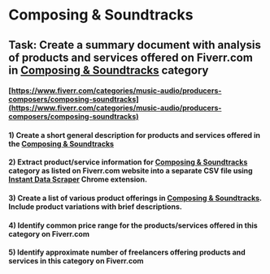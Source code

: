 # Composing & Soundtracks
## Task: Create a summary document with analysis of products and services offered on Fiverr.com in [Composing & Soundtracks](https://www.fiverr.com/categories/music-audio/producers-composers/composing-soundtracks) category
#### [https://www.fiverr.com/categories/music-audio/producers-composers/composing-soundtracks](https://www.fiverr.com/categories/music-audio/producers-composers/composing-soundtracks)
#### 1) Create a short general description for products and services offered in the [Composing & Soundtracks](https://www.fiverr.com/categories/music-audio/producers-composers/composing-soundtracks)
#### 2) Extract product/service information for [Composing & Soundtracks](https://www.fiverr.com/categories/music-audio/producers-composers/composing-soundtracks) category as listed on Fiverr.com website into a separate CSV file using [Instant Data Scraper](https://chrome.google.com/webstore/detail/instant-data-scraper/ofaokhiedipichpaobibbnahnkdoiiah) Chrome extension.
#### 3) Create a list of various product offerings in [Composing & Soundtracks](https://www.fiverr.com/categories/music-audio/producers-composers/composing-soundtracks). Include product variations with brief descriptions.
#### 4) Identify common price range for the products/services offered in this category on Fiverr.com
#### 5) Identify approximate number of freelancers offering products and services in this category on Fiverr.com
